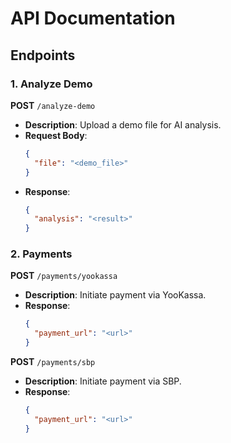 # API Documentation

## Endpoints

### 1. Analyze Demo
**POST** `/analyze-demo`
- **Description**: Upload a demo file for AI analysis.
- **Request Body**:
  ```json
  {
    "file": "<demo_file>"
  }
  ```
- **Response**:
  ```json
  {
    "analysis": "<result>"
  }
  ```

### 2. Payments
**POST** `/payments/yookassa`
- **Description**: Initiate payment via YooKassa.
- **Response**:
  ```json
  {
    "payment_url": "<url>"
  }
  ```

**POST** `/payments/sbp`
- **Description**: Initiate payment via SBP.
- **Response**:
  ```json
  {
    "payment_url": "<url>"
  }
  ```